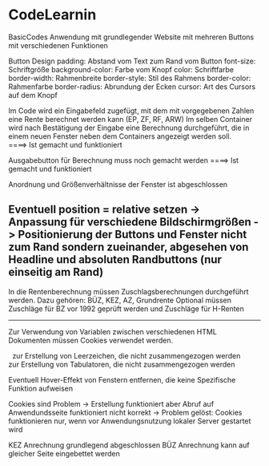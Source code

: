 # CodeLearnin
 BasicCodes
Anwendung mit grundlegender Website mit mehreren Buttons mit verschiedenen Funktionen

Button Design
    padding:            Abstand vom Text zum Rand vom Button
    font-size:          Schriftgröße
    background-color:   Farbe vom Knopf
    color:              Schriftfarbe
    border-width:       Rahmenbreite
    border-style:       Stil des Rahmens
    border-color:       Rahmenfarbe
    border-radius:      Abrundung der Ecken
    cursor:             Art des Cursors auf dem Knopf

Im Code wird ein Eingabefeld zugefügt, mit dem mit vorgegebenen Zahlen eine Rente berechnet werden kann (EP, ZF, RF, ARW)
Im selben Container wird nach Bestätigung der Eingabe eine Berechnung durchgeführt, die in einem neuen Fenster neben dem Containers
angezeigt werden soll.    
====> Ist gemacht und funktioniert

Ausgabebutton für Berechnung muss noch gemacht werden ====> Ist gemacht und funktioniert

Anordnung und Größenverhältnisse der Fenster ist abgeschlossen

Eventuell position = relative setzen
-> Anpassung für verschiedene Bildschirmgrößen
-> Positionierung der Buttons und Fenster nicht zum Rand sondern zueinander, abgesehen von Headline und absoluten Randbuttons (nur einseitig am Rand) 
--------------------------------------------------------------------------------------------------------------------------------------------------------------------------------------------------

In die Rentenberechnung müssen Zuschlagsberechnungen durchgeführt werden. Dazu gehören: BÜZ, KEZ, AZ, Grundrente
Optional müssen Zuschläge für BZ vor 1992 geprüft werden und Zuschläge für H-Renten

--------------------------------------------------------------------------------------------------------------------------------------------------------------------------------------------------

Zur Verwendung von Variablen zwischen verschiedenen HTML Dokumenten müssen Cookies verwendet werden.

&nbsp; zur Erstellung von Leerzeichen, die nicht zusammengezogen werden
&emsp; zur Erstellung von Tabulatoren, die nicht zusammengezogen werden


Eventuell Hover-Effekt von Fenstern entfernen, die keine Spezifische Funktion aufweisen

Cookies sind Problem
-> Erstellung funktioniert aber Abruf auf Anwendundsseite funktioniert nicht korrekt
-> Problem gelöst: Cookies funktionieren nur, wenn vor Anwendungsnutzung lokaler Server gestartet wird

KEZ Anrechnung grundlegend abgeschlossen
BÜZ Anrechnung kann auf gleicher Seite eingebettet werden
